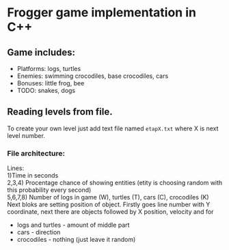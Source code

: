 # Frogger game implementation in C++
## Game includes:
* Platforms: logs, turtles
* Enemies: swimming crocodiles, base crocodiles, cars
* Bonuses: little frog, bee
* TODO: snakes, dogs
## Reading levels from file.
To create your own level just add text file named ```etapX.txt``` where X is next level number.
### File architecture:
Lines:  
1)Time in seconds  
2,3,4) Procentage chance of showing entities (etity is choosing random with this probability every second)  
5,6,7,8) Number of logs in game (W), turtles (T), cars (C), crocodiles (K)  
Next bloks are setting position of object. Firstly goes line number with Y coordinate, next there are objects followed by X position, velocity and for
* logs and turtles - amount of middle part
* cars - direction
* crocodiles - nothing (just leave it random)
